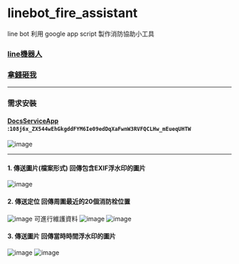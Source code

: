 # linebot_fire_assistant

line bot 利用 google app script 製作消防協助小工具

### [line機器人](https://line.me/R/ti/p/%40125rxjzk)
### [拿錢砸我](https://p.ecpay.com.tw/8E29ABF)

--------------
### 需求安裝
#### [DocsServiceApp](https://github.com/tanaikech/DocsServiceApp) :`108j6x_ZX544wEhGkgddFYM6Ie09edDqXaFwnW3RVFQCLHw_mEueqUHTW`
![image](https://user-images.githubusercontent.com/8066463/225524183-9f7bc0af-5c81-4355-8ba6-fbd9ee8d3505.png)

--------------

#### 1. 傳送圖片(檔案形式) 回傳包含EXIF浮水印的圖片
![image](https://user-images.githubusercontent.com/8066463/225362448-e7a62533-2a4d-4870-a308-d36b31c08924.png)

#### 2. 傳送定位 回傳周圍最近的20個消防栓位置
![image](https://user-images.githubusercontent.com/8066463/225679283-76ab9159-980a-45bb-ab87-52bff43e5af0.png)
可進行維護資料
![image](https://user-images.githubusercontent.com/8066463/225680027-b74d94b5-8148-4417-94c7-78040f42c5bd.png)
![image](https://user-images.githubusercontent.com/8066463/225680183-a3e3bf90-0b07-458d-b874-6416bb1b8323.png)


#### 3. 傳送圖片 回傳當時時間浮水印的圖片
![image](https://user-images.githubusercontent.com/8066463/225679787-cd2db9b2-aa4f-4b9d-8def-16b9ba310b79.png)
![image](https://user-images.githubusercontent.com/8066463/225679478-140d8e26-473d-4a6d-ab50-20c55bdd09b7.png)

